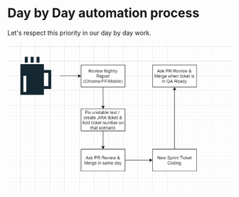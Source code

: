 # Day by Day automation process

Let's respect this priority in our day by day work.

![alt text](./img/work-process.png)
